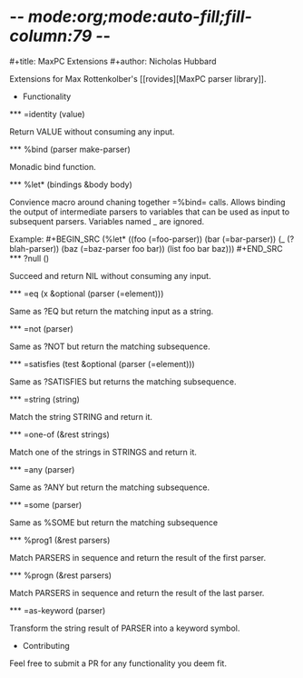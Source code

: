 # -*- mode:org;mode:auto-fill;fill-column:79 -*-
#+title: MaxPC Extensions 
#+author: Nicholas Hubbard

Extensions for Max Rottenkolber's [[rovides][MaxPC parser library]].

* Functionality

*** =identity (value)

Return VALUE without consuming any input.

*** %bind (parser make-parser)

Monadic bind function.

*** %let* (bindings &body body)

Convience macro around chaning together =%bind= calls. Allows binding the
output of intermediate parsers to variables that can be used as input to
subsequent parsers. Variables named _ are ignored.

Example:
#+BEGIN_SRC 
(%let* ((foo (=foo-parser))
        (bar (=bar-parser))
        (_   (?blah-parser))
        (baz (=baz-parser foo bar))
  (list foo bar baz)))
#+END_SRC 
*** ?null ()

Succeed and return NIL without consuming any input.

*** =eq (x &optional (parser (=element)))

Same as ?EQ but return the matching input as a string.

*** =not (parser)

Same as ?NOT but return the matching subsequence.

*** =satisfies (test &optional (parser (=element)))

Same as ?SATISFIES but returns the matching subsequence.

*** =string (string)

Match the string STRING and return it.

*** =one-of (&rest strings)

Match one of the strings in STRINGS and return it.

*** =any (parser)

Same as ?ANY but return the matching subsequence.

*** =some (parser)

Same as %SOME but return the matching subsequence

*** %prog1 (&rest parsers)

Match PARSERS in sequence and return the result of the first parser.

*** %progn (&rest parsers)

Match PARSERS in sequence and return the result of the last parser.

*** =as-keyword (parser)

Transform the string result of PARSER into a keyword symbol.

* Contributing

Feel free to submit a PR for any functionality you deem fit.
